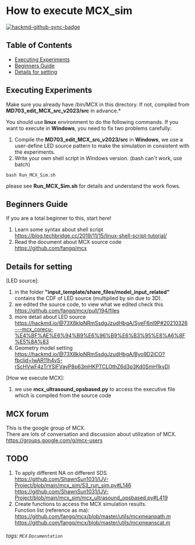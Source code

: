 How to execute MCX_sim
===


[![hackmd-github-sync-badge](https://hackmd.io/ygh1d2wOSeuPGTxB9IZHEQ/badge)](https://hackmd.io/ygh1d2wOSeuPGTxB9IZHEQ)

## Table of Contents
- [Executing Experiments](#Executing-Experiments)
- [Beginners Guide](#Beginners-Guide)
- [Details for setting](#Details-for-setting)

## Executing Experiments

Make sure you already have /bin/MCX in this directory.
If not, compiled from **MD703_edit_MCX_src_v2023/src** in advance.*


You should use **linux** environment to do the following commands.
If you want to execute in **Windows**, you need to fix two problems carefully:
1. Compile the **MD703_edit_MCX_src_v2023/src** in **Windows**, we use a user-define LED source pattern to make the simulation in consistent with the experiments.
2. Write your own shell script in Windows version. (bash can't work, use batch)

```shell=
bash Run_MCX_Sim.sh
```

please see **Run_MCX_Sim.sh** for details and understand the work flows.

## Beginners Guide

If you are a total beginner to this, start here!

1. Learn some syntax about shell script https://blog.techbridge.cc/2019/11/15/linux-shell-script-tutorial/
2. Read the document about MCX source code https://github.com/fangq/mcx

## Details for setting
[LED source]: 
1. in the folder **"input_template/share_files/model_input_related"** contains the CDF of LED source (multiplied by sin due to 3D).
2. we edited the source code, to view what we edited check this https://github.com/fangq/mcx/pull/194/files
3. more detail about LED source https://hackmd.io/@73X8klpNRmSsdgJzudHbgA/SyeF6nI9P#20210326---mcx_corecu-%E4%BF%AE%E6%94%B9%E6%96%B9%E6%B3%95%E8%A6%8F%E5%8A%83
4. Geometry model setting
https://hackmd.io/@73X8klpNRmSsdgJzudHbgA/Byo9D2iCO?fbclid=IwAR11h4vS-rScHVwF4zTrYSlFVayP8p63mHKPTCLOthZ6d3p3Kd0SmH1kyDI

[How we execute MCX]:
1. we use **mcx_ultrasound_opsbased.py** to access the executive file which is compiled from the source code

## MCX forum 
This is the google group of MCX.  
There are lots of conversation and discussion about utilization of MCX.  
https://groups.google.com/g/mcx-users

## TODO
1. To apply different NA on different SDS.  
https://github.com/ShawnSun1031/IJV-Project/blob/main/mcx_sim/S3_run_sim.py#L146  
https://github.com/ShawnSun1031/IJV-Project/blob/main/mcx_sim/mcx_ultrasound_opsbased.py#L419
2. Create functions to access the MCX simulation results.  
Function list (reference as ma):  
https://github.com/fangq/mcx/blob/master/utils/mcxmeanpath.m  
https://github.com/fangq/mcx/blob/master/utils/mcxmeanscat.m



###### tags: `MCX` `Documentation`
